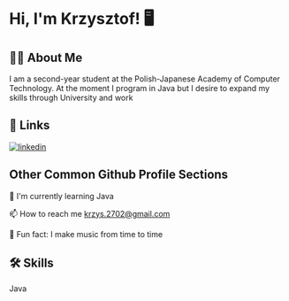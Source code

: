 
# Hi, I'm Krzysztof! 🖥


## 👨‍🎓 About Me
I am a second-year student at the Polish-Japanese Academy of Computer Technology. At the moment I program in Java but I desire to expand my skills through University and work


## 🔗 Links
[![linkedin](https://img.shields.io/badge/linkedin-0A66C2?style=for-the-badge&logo=linkedin&logoColor=white)](https://www.linkedin.com/in/krzysztof-pawłowski-5455b61ab)


## Other Common Github Profile Sections

🧠 I'm currently learning Java

📫 How to reach me krzys.2702@gmail.com

🎼 Fun fact: I make music from time to time


## 🛠 Skills
Java
